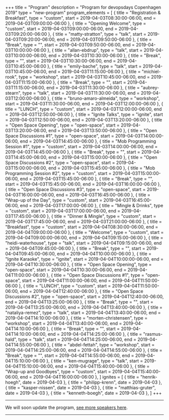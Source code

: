 +++
title = "Program"
description = "Program for devopsdays Copenhagen 2019"
type = "new-program"
program_elements = [
    { title = "Registration & Breakfast", type = "custom", start = 2019-04-03T08:30:00-06:00, end = 2019-04-03T09:00:00-06:00 },
    { title = "Opening Welcome", type = "custom", start = 2019-04-03T09:00:00-06:00, end = 2019-04-03T09:20:00-06:00 },
    { title = "matty-stratton", type = "talk", start = 2019-04-03T09:20:00-06:00, end = 2019-04-03T09:50:00-06:00 },
    { title = "Break", type = "", start = 2019-04-03T09:50:00-06:00, end = 2019-04-03T10:00:00-06:00 },
    { title = "allan-ebdrup", type = "talk", start = 2019-04-03T10:00:00-06:00, end = 2019-04-03T10:30:00-06:00 },
    { title = "Break", type = "", start = 2019-04-03T10:30:00-06:00, end = 2019-04-03T10:45:00-06:00 },
    { title = "emily-bache", type = "talk", start = 2019-04-03T10:45:00-06:00, end = 2019-04-03T11:15:00-06:00 },
    { title = "michiel-rook", type = "workshop", start = 2019-04-03T10:45:00-06:00, end = 2019-04-03T11:15:00-06:00 },
    { title = "Break", type = "", start = 2019-04-03T11:15:00-06:00, end = 2019-04-03T11:30:00-06:00 },
    { title = "aubrey-stearn", type = "talk", start = 2019-04-03T11:30:00-06:00, end = 2019-04-03T12:00:00-06:00 },
    { title = "bruno-amaro-almeida", type = "workshop", start = 2019-04-03T11:30:00-06:00, end = 2019-04-03T12:00:00-06:00 },
    { title = "LUNCH", type = "custom", start = 2019-04-03T12:00:00-06:00, end = 2019-04-03T12:50:00-06:00 },
    { title = "Ignite Talks", type = "ignite", start = 2019-04-03T12:50:00-06:00, end = 2019-04-03T13:20:00-06:00 },
    { title = "Open Space Opening", type = "open-space", start = 2019-04-03T13:20:00-06:00, end = 2019-04-03T13:50:00-06:00 },
    { title = "Open Space Discussions #1", type = "open-space", start = 2019-04-03T14:00:00-06:00, end = 2019-04-03T14:45:00-06:00 },
    { title = "Mob Programming Session #1", type = "custom", start = 2019-04-03T14:00:00-06:00, end = 2019-04-03T14:45:00-06:00 },
    { title = "Break", type = "", start = 2019-04-03T14:45:00-06:00, end = 2019-04-03T15:00:00-06:00 },
    { title = "Open Space Discussions #2", type = "open-space", start = 2019-04-03T15:00:00-06:00, end = 2019-04-03T15:45:00-06:00 },
    { title = "Mob Programming Session #2", type = "custom", start = 2019-04-03T15:00:00-06:00, end = 2019-04-03T15:45:00-06:00 },
    { title = "Break", type = "", start = 2019-04-03T15:45:00-06:00, end = 2019-04-03T16:00:00-06:00 },
    { title = "Open Space Discussions #3", type = "open-space", start = 2019-04-03T16:00:00-06:00, end = 2019-04-03T16:45:00-06:00 },
    { title = "Wrap-up of the Day", type = "custom", start = 2019-04-03T16:45:00-06:00, end = 2019-04-03T17:00:00-06:00 },
    { title = "Mingle & Drinks", type = "custom", start = 2019-04-03T17:00:00-06:00, end = 2019-04-03T17:45:00-06:00 },
    { title = "Dinner & Mingle", type = "custom", start = 2019-04-03T17:45:00-06:00, end = 2019-04-03T21:00:00-06:00 },
    { title = "Breakfast", type = "custom", start = 2019-04-04T08:30:00-06:00, end = 2019-04-04T09:00:00-06:00 },
    { title = "Welcome", type = "custom", start = 2019-04-04T09:00:00-06:00, end = 2019-04-04T09:15:00-06:00 },
    { title = "heidi-waterhouse", type = "talk", start = 2019-04-04T09:15:00-06:00, end = 2019-04-04T09:45:00-06:00 },
    { title = "Break", type = "", start = 2019-04-04T09:45:00-06:00, end = 2019-04-04T10:00:00-06:00 },
    { title = "Ignite Karaoke", type = "ignite", start = 2019-04-04T10:00:00-06:00, end = 2019-04-04T10:30:00-06:00 },
    { title = "Open Space Opening", type = "open-space", start = 2019-04-04T10:30:00-06:00, end = 2019-04-04T11:00:00-06:00 },
    { title = "Open Space Discussions #1", type = "open-space", start = 2019-04-04T11:00:00-06:00, end = 2019-04-04T11:50:00-06:00 },
    { title = "LUNCH", type = "custom", start = 2019-04-04T11:50:00-06:00, end = 2019-04-04T12:40:00-06:00 },
    { title = "Open Space Discussions #2", type = "open-space", start = 2019-04-04T12:40:00-06:00, end = 2019-04-04T13:25:00-06:00 },
    { title = "Break", type = "", start = 2019-04-04T13:25:00-06:00, end = 2019-04-04T13:40:00-06:00 },
    { title = "nataliya-remez", type = "talk", start = 2019-04-04T13:40:00-06:00, end = 2019-04-04T14:10:00-06:00 },
    { title = "morten-christensen", type = "workshop", start = 2019-04-04T13:40:00-06:00, end = 2019-04-04T14:10:00-06:00 },
    { title = "Break", type = "", start = 2019-04-04T14:10:00-06:00, end = 2019-04-04T14:25:00-06:00 },
    { title = "rasmus-hald", type = "talk", start = 2019-04-04T14:25:00-06:00, end = 2019-04-04T14:55:00-06:00 },
    { title = "abdel-fettah", type = "workshop", start = 2019-04-04T14:25:00-06:00, end = 2019-04-04T14:55:00-06:00 },
    { title = "Break", type = "", start = 2019-04-04T14:55:00-06:00, end = 2019-04-04T15:10:00-06:00 },
    { title = "ken-mugrage", type = "talk", start = 2019-04-04T15:10:00-06:00, end = 2019-04-04T15:40:00-06:00 },
    { title = "Wrap-up and Goodbyes", type = "custom", start = 2019-04-04T15:40:00-06:00, end = 2019-04-04T16:00:00-06:00 },
]
ignites = [
    { title = "henrik-hoegh", date = 2019-04-03 },
    { title = "philipp-krenn", date = 2019-04-03 },
    { title = "kasper-nissen", date = 2019-04-03 },
    { title = "matthias-gruter", date = 2019-04-03 },
    { title = "kenneth-boegh", date = 2019-04-03 },
]
+++
<div class = "row">
  <div class = "col">
    <hr />
    We will soon update the program, <a href="/events/2019-copenhagen/speakers/">see more speakers here</a>.
    <hr />
  </div>
</div>
